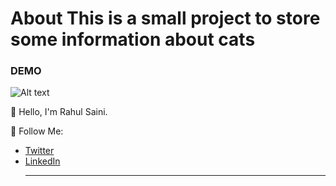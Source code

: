 <h1>About
This is a small project to store some information about cats </h1>

### DEMO

![Alt text](https://github.com/rahulmeetawa/projects-photos/blob/master/cat-app/cat-app1.png)

👋 Hello, I'm Rahul Saini.

🚀 Follow Me:

- [Twitter](https://twitter.com/rahumeetawa)
- [LinkedIn](https://www.linkedin.com/in/rahul-saini-3950501a2/)
  ***
